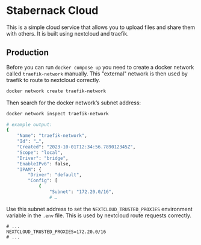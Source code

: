 # Stabernack Cloud

This is a simple cloud service that allows you to upload files and share them with others. It is built using nextcloud and traefik.

## Production

Before you can run `docker compose up` you need to create a docker network called `traefik-network` manually. This "external" network is then used by traefik to route to nextcloud correctly.   

```bash
docker network create traefik-network
```

Then search for the docker network’s subnet address:

```bash
docker network inspect traefik-network

# example output:
{
    "Name": "traefik-network",
    "Id": "…",
    "Created": "2023-10-01T12:34:56.789012345Z",
    "Scope": "local",
    "Driver": "bridge",
    "EnableIPv6": false,
    "IPAM": {
        "Driver": "default",
        "Config": [
            {
                "Subnet": "172.20.0/16",
                # …
```

Use this subnet address to set the `NEXTCLOUD_TRUSTED_PROXIES` environment variable in the `.env` file. This is used by nextcloud route requests correctly.

```env
# ...
NEXTCLOUD_TRUSTED_PROXIES=172.20.0/16
# ...
```